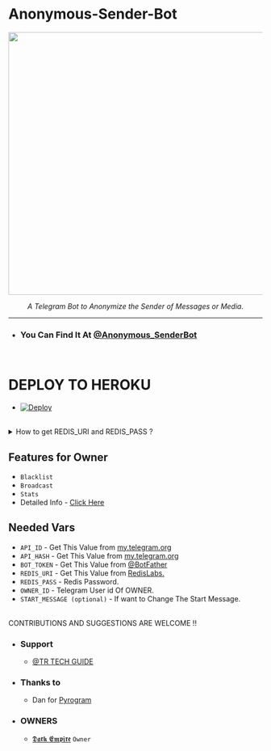 # Anonymous-Sender-Bot
<p align="center">
<img src="https://te.legra.ph/file/a09d0fd535082a684b042.jpg" width="520", height="520"></p>

<p align="center"><i>A Telegram Bot to Anonymize the Sender of Messages or Media.</i></p>
<HR>

* ###  You Can Find It At **[@Anonymous_SenderBot](http://t.me/dark_anonymouse_bot)**

<br>

# DEPLOY TO HEROKU
* [![Deploy](https://www.herokucdn.com/deploy/button.svg)](https://heroku.com/deploy?template=https://github.com/DARKEMPIRESL/Anonymous-Bot)
<br><br>

<details>
<summary> How to get REDIS_URI and REDIS_PASS ? </summary>
<br>

- Create a Account on [RedisLabs.com](https://RedisLabs.com)
- Create one REDIS Subscription
- You will get REDIS Endpoint, which will be REDIS_PASS and password which will be REDIS_PASS


</details>

## Features for Owner
- `Blacklist`
- `Broadcast`
- `Stats`
- Detailed Info - [Click Here](https://te.legra.ph/Owner-Commands-04-03-9)

## Needed Vars
- `API_ID` - Get This Value from [my.telegram.org](https://my.telegram.org)
-  `API_HASH` - Get This Value from [my.telegram.org](https://my.telegram.org)
-  `BOT_TOKEN` - Get This Value from [@BotFather](https://my.telegram.org)
-  `REDIS_URI` - Get This Value from [RedisLabs.](https://redislabs.com)
-  `REDIS_PASS` - Redis Password.
-  `OWNER_ID` - Telegram User id Of OWNER.
- `START_MESSAGE (optional)` - If want to Change The Start Message.
<br><br>

CONTRIBUTIONS AND SUGGESTIONS ARE WELCOME !!


* ### Support
   - [@TR TECH GUIDE](https://t.me/trtechguide)

* ### Thanks to
   - Dan for [Pyrogram](https://github.com/Pyrogram)
* ### OWNERS
   - [𝕯𝖆𝖗𝖐 𝕰𝖒𝖕𝖎𝖗𝖊](https://github.com/DARKEMPIRESL) ``Owner``
